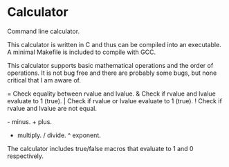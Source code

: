 # Calculator
Command line calculator.

This calculator is written in C and thus can be compiled into an executable. A minimal Makefile is included to compile with GCC. 

This calculator supports basic mathematical operations and the order of operations. It is not bug free and there are probably some bugs, but none critical that I am aware of.

= Check equality between rvalue and lvalue.
& Check if rvalue and lvalue evaluate to 1 (true).
| Check if rvalue or lvalue evaluate to 1 (true).
! Check if rvalue and lvalue are not equal.

\- minus.
\+ plus.
* multiply.
/ divide.
^ exponent.

The calculator includes true/false macros that evaluate to 1 and 0 respectively.
